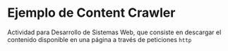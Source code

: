 # Ejemplo de Content Crawler

Actividad para Desarrollo de Sistemas Web, que consiste en descargar el contenido disponible en una página a través de peticiones `http`